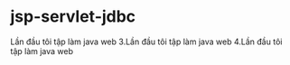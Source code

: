 # jsp-servlet-jdbc
Lần đầu tôi tập làm java web
3.Lần đầu tôi tập làm java web
4.Lần đầu tôi tập làm java web
